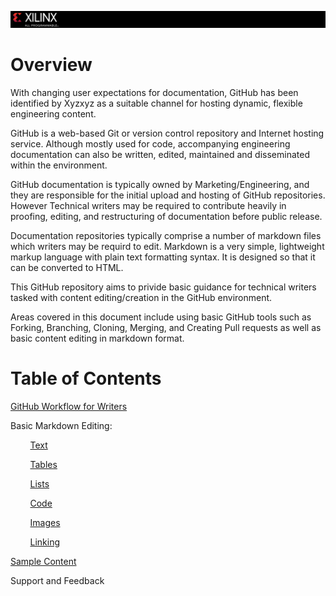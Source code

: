 ![](/images/capture.PNG)


# Overview
With changing user expectations for documentation, GitHub has been identified by Xyzxyz as a suitable channel for hosting dynamic, flexible engineering content.

GitHub is a web-based Git or version control repository and Internet hosting service. 
Although mostly used for code, accompanying engineering documentation can also be written, edited, maintained and disseminated within the environment.

GitHub documentation is typically owned by Marketing/Engineering, and they are responsible for the initial upload and hosting of GitHub repositories. However Technical writers may be required to contribute heavily in proofing, editing, and restructuring of documentation before public release.

Documentation repositories typically comprise a number of markdown files which writers may be requird to edit. Markdown is a very simple, lightweight markup language with plain text formatting syntax. It is designed so that it can be converted to HTML.

This GitHub repository aims to privide basic guidance for technical writers tasked with content editing/creation in the GitHub environment.

Areas covered in this document include using basic GitHub tools such as Forking, Branching, Cloning, Merging, and Creating Pull requests as well as basic content editing in markdown format.

# Table of Contents

[GitHub Workflow for Writers][]

Basic Markdown Editing:

&nbsp;&nbsp;&nbsp;&nbsp;&nbsp;&nbsp;&nbsp;&nbsp;[Text][]

&nbsp;&nbsp;&nbsp;&nbsp;&nbsp;&nbsp;&nbsp;&nbsp;[Tables][]

&nbsp;&nbsp;&nbsp;&nbsp;&nbsp;&nbsp;&nbsp;&nbsp;[Lists][]

&nbsp;&nbsp;&nbsp;&nbsp;&nbsp;&nbsp;&nbsp;&nbsp;[Code][]

&nbsp;&nbsp;&nbsp;&nbsp;&nbsp;&nbsp;&nbsp;&nbsp;[Images][]

&nbsp;&nbsp;&nbsp;&nbsp;&nbsp;&nbsp;&nbsp;&nbsp;[Linking][]

[Sample Content][]




Support and Feedback



[Text]:text.md

[Tables]:tables.md

[Lists]:lists.md

[Code]:code.md

[Images]:images.md

[Linking]:linking.md

[GitHub Workflow for Writers]:workflow.md

[Sample Content]:sample.md



